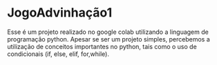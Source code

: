 # JogoAdvinhação1
Esse é um projeto realizado no google colab utilizando a linguagem de programação python. Apesar se ser um projeto simples, percebemos a utilização de conceitos importantes no python, tais como o uso de condicionais (if, else, elif, for,while).
